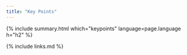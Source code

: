 ```yaml
---
title: "Key Points"
---
```


{% include summary.html which="keypoints" language=page.language h="h2" %}

{% include links.md %}
